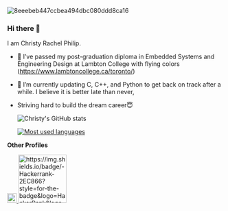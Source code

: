 
</a>![8eeebeb447ccbea494dbc080ddd8ca16](https://user-images.githubusercontent.com/40349694/123352365-20795800-d52d-11eb-94e2-ef1fa9f98c01.png)

### Hi there 👋

I am Christy Rachel Philip. 
- 🔭 I’ve passed my post-graduation diploma in Embedded Systems and Engineering Design at Lambton College with flying colors (https://www.lambtoncollege.ca/toronto/)
- 🌱 I’m currently updating C, C++, and Python to get back on track after a while. I believe it is better late than never,
- Striving hard to build the dream career😇 

  ![Christy's GitHub stats](https://github-readme-stats.vercel.app/api?username=ChristyRachel&theme=highcontrast&show_icons=true&count_private=true)
  
  [![Most used languages](https://github-readme-stats.vercel.app/api/top-langs/?username=ChristyRachel)](https://github.com/ChristyRachel/github-readme-stats)
  
**Other Profiles**

<a href="https://www.linkedin.com/in/christy-rachel-philip-479587160/">
  <img align="t" alt="LinkedIn" width="22px" src="[image](https://github.com/ChristyRachel/ChristyRachel/assets/40349694/4de1cfd4-1cf5-48e4-87d2-e6a32fd8893e)
" />
</a>
</a>
<a href="https://www.hackerrank.com/christyrachel393">
   <img align="t" alt="https://img.shields.io/badge/-Hackerrank-2EC866?style=for-the-badge&logo=HackerRank&logoColor=white
" width="112px" src="https://img.shields.io/badge/-Hackerrank-2EC866?style=for-the-badge&logo=HackerRank&logoColor=white" />
</a>
  


